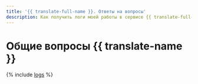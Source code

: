 ```yaml
---
title: '{{ translate-full-name }}. Ответы на вопросы'
description: Как получить логи моей работы в сервисе {{ translate-full-name }}? Ответы на этот и другие вопросы в данной статье.
---
```


# Общие вопросы {{ translate-name }}

{% include [logs](../../_qa/logs.md) %}
